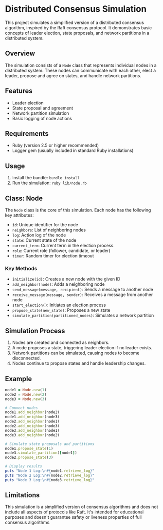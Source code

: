 # Distributed Consensus Simulation

This project simulates a simplified version of a distributed consensus algorithm, inspired by the Raft consensus protocol. It demonstrates basic concepts of leader election, state proposals, and network partitions in a distributed system.

## Overview

The simulation consists of a `Node` class that represents individual nodes in a distributed system. These nodes can communicate with each other, elect a leader, propose and agree on states, and handle network partitions.

## Features

- Leader election
- State proposal and agreement
- Network partition simulation
- Basic logging of node actions

## Requirements

- Ruby (version 2.5 or higher recommended)
- Logger gem (usually included in standard Ruby installations)

## Usage

1. Install the bundle:
  `
  bundle install
  `
2. Run the simulation:
   `
   ruby lib/node.rb
   `

## Class: Node

The `Node` class is the core of this simulation. Each node has the following key attributes:

- `id`: Unique identifier for the node
- `neighbors`: List of neighboring nodes
- `log`: Action log of the node
- `state`: Current state of the node
- `current_term`: Current term in the election process
- `role`: Current role (follower, candidate, or leader)
- `timer`: Random timer for election timeout

### Key Methods

- `initialize(id)`: Creates a new node with the given ID
- `add_neighbor(node)`: Adds a neighboring node
- `send_message(message, recipient)`: Sends a message to another node
- `receive_message(message, sender)`: Receives a message from another node
- `start_election()`: Initiates an election process
- `propose_state(new_state)`: Proposes a new state
- `simulate_partition(partitioned_nodes)`: Simulates a network partition

## Simulation Process

1. Nodes are created and connected as neighbors.
2. A node proposes a state, triggering leader election if no leader exists.
3. Network partitions can be simulated, causing nodes to become disconnected.
4. Nodes continue to propose states and handle leadership changes.

## Example

```ruby
node1 = Node.new(1)
node2 = Node.new(2)
node3 = Node.new(3)

# Connect nodes
node1.add_neighbor(node2)
node1.add_neighbor(node3)
node2.add_neighbor(node1)
node2.add_neighbor(node3)
node3.add_neighbor(node1)
node3.add_neighbor(node2)

# Simulate state proposals and partitions
node1.propose_state(1)
node3.simulate_partition([node1])
node2.propose_state(3)

# Display results
puts "Node 1 Log:\n#{node1.retrieve_log}"
puts "Node 2 Log:\n#{node2.retrieve_log}"
puts "Node 3 Log:\n#{node3.retrieve_log}"
```

## Limitations

This simulation is a simplified version of consensus algorithms and does not include all aspects of protocols like Raft. It's intended for educational purposes and doesn't guarantee safety or liveness properties of full consensus algorithms.
